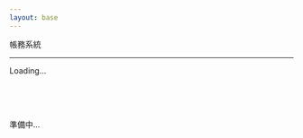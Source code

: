```yaml
---
layout: base
---
```


<p class="fs-2 text-center">帳務系統</p>
<hr />
<div class="pages">
    <div class="text-center">
        <div class="spinner-grow" style="width: 5rem; height: 5rem;" role="status">
            <span class="visually-hidden">Loading...</span>
        </div>
        <p class="fs-2">準備中...</p>
    </div>
</div>
<div id="overview" class="pages container" style="display: none">
    <p class="fs-3 text-center">總覽</p>
    <button class="btn btn-primary" id="overview_btn_add" data-bs-toggle="modal"
        data-bs-target="#overview_modal_add">新增紀錄</button>
    <button class="btn btn-success" id="overview_btn_update">重新整理</button>
    <table class="table">
        <thead>
            <tr>
                <th scope="col">日期</th>
                <th scope="col">類型</th>
                <th scope="col">說明</th>
                <th scope="col">金額</th>
                <th scope="col">動作</th>
            </tr>
        </thead>
        <tbody id="overview_tbody">
        </tbody>
    </table>
    <div class="modal fade" id="overview_modal_add" tabindex="-1" aria-labelledby="overview_modal_add_label" aria-hidden="true">
        <div class="modal-dialog">
            <div class="modal-content">
                <div class="modal-header">
                    <h1 class="modal-title fs-5" id="overview_modal_add_label">新增紀錄</h1>
                    <button type="button" class="btn-close" data-bs-dismiss="modal" aria-label="Close"></button>
                </div>
                <div class="modal-body">
                    <div class="mb-3">
                        <label for="overview_modal_add_date" class="form-label">日期</label>
                        <input type="date" class="form-control" id="overview_modal_add_date">
                    </div>
                    <div class="mb-3">
                        <label for="overview_modal_add_type" class="form-label">類型</label>
                        <select class="form-select" id="overview_modal_add_type">
                            <option value="1" selected>支出</option>
                            <option value="2">收入</option>
                        </select>
                    </div>
                    <div class="mb-3">
                        <label for="overview_modal_add_description" class="form-label">說明</label>
                        <input type="text" class="form-control" id="overview_modal_add_description">
                    </div>
                    <div class="mb-3">
                        <label for="overview_modal_add_invoice" class="form-label">發票號碼</label>
                        <input type="text" class="form-control" id="overview_modal_add_invoice">
                    </div>
                    <div class="mb-3">
                        <table class="table">
                            <thead>
                                <tr>
                                <th scope="col">帳戶</th>
                                <th scope="col">金額</th>
                                <th scope="col">刪除</th>
                                </tr>
                            </thead>
                            <tbody id="overview_add_modal_tbody">
                            </tbody>
                        </table>
                        <button type="button" class="btn btn-info" id="overview_add_modal_add_btn"><i class="bi bi-plus-circle"></i>新增</button>
                        <p>總金額：<span id="overview_add_modal_total">0</span></p>
                    </div>
                    <div class="mb-3">
                        <label for="overview_modal_add_commit" class="form-label">備註</label>
                        <input type="text" class="form-control" id="overview_modal_add_commit">
                    </div>
                </div>
                <div class="modal-footer">
                    <button type="button" class="btn btn-secondary" data-bs-dismiss="modal">取消</button>
                    <button type="button" class="btn btn-primary" id="overview_modal_add_save">儲存</button>
                </div>
            </div>
        </div>
    </div>
</div>
<div id="account" class="pages container" style="display: none">
    <p class="fs-3 text-center">帳戶管理</p>
    <button class="btn btn-primary" id="account_btn_add" data-bs-toggle="modal"
        data-bs-target="#account_modal_add">新增帳戶</button>
    <button class="btn btn-success" id="account_btn_update">重新整理</button>
    <table class="table">
        <thead>
            <tr>
                <th scope="col">名稱</th>
                <th scope="col">備註</th>
                <th scope="col">可用金額</th>
                <th scope="col">動作</th>
            </tr>
        </thead>
        <tbody id="account_tbody">
        </tbody>
    </table>
    <div class="modal fade" id="account_modal_add" tabindex="-1" aria-labelledby="account_modal_add_label" aria-hidden="true">
        <div class="modal-dialog">
            <div class="modal-content">
                <div class="modal-header">
                    <h1 class="modal-title fs-5" id="account_modal_add_label">新增帳戶</h1>
                    <button type="button" class="btn-close" data-bs-dismiss="modal" aria-label="Close"></button>
                </div>
                <div class="modal-body">
                    <div class="mb-3">
                        <label for="account_modal_add_name" class="form-label">名稱</label>
                        <input type="text" class="form-control" id="account_modal_add_name">
                    </div>
                    <div class="mb-3">
                        <label for="account_modal_add_description" class="form-label">說明</label>
                        <input type="text" class="form-control" id="account_modal_add_description">
                    </div>
                    <div class="mb-3">
                        <label for="account_modal_add_amount" class="form-label">起始金額</label>
                        <input type="number" class="form-control" id="account_modal_add_amount">
                    </div>
                </div>
                <div class="modal-footer">
                    <button type="button" class="btn btn-secondary" data-bs-dismiss="modal">取消</button>
                    <button type="button" class="btn btn-primary" id="account_modal_add_save">儲存</button>
                </div>
            </div>
        </div>
    </div>
</div>
<script type="module" src="assets/js/account_system.mjs"></script>